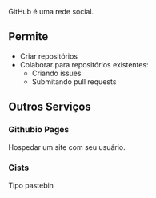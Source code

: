 GitHub é uma rede social.


Permite
-------

- Criar repositórios
- Colaborar para repositórios existentes:
    - Criando issues
    - Submitando pull requests

Outros Serviços
---------------

### Githubio Pages

Hospedar um site com seu usuário.

### Gists

Tipo pastebin
